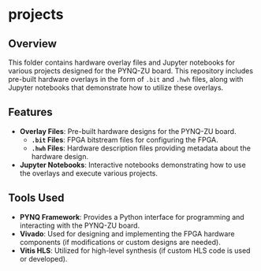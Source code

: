 # projects

## Overview

This folder contains hardware overlay files and Jupyter notebooks for various projects designed for the PYNQ-ZU board. This repository includes pre-built hardware overlays in the form of `.bit` and `.hwh` files, along with Jupyter notebooks that demonstrate how to utilize these overlays.



## Features

- **Overlay Files**: Pre-built hardware designs for the PYNQ-ZU board.
  - **`.bit` Files**: FPGA bitstream files for configuring the FPGA.
  - **`.hwh` Files**: Hardware description files providing metadata about the hardware design.
- **Jupyter Notebooks**: Interactive notebooks demonstrating how to use the overlays and execute various projects.

## Tools Used

- **PYNQ Framework**: Provides a Python interface for programming and interacting with the PYNQ-ZU board.
- **Vivado**: Used for designing and implementing the FPGA hardware components (if modifications or custom designs are needed).
- **Vitis HLS**: Utilized for high-level synthesis (if custom HLS code is used or developed).

